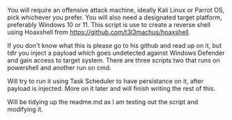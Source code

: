 You will require an offensive attack machine, ideally Kali Linux or Parrot OS, pick whichever you prefer. You will also need a designated target platform, preferably Windows 10 or 11.
This script is use to create a reverse shell using Hoaxshell from https://github.com/t3l3machus/hoaxshell.

If you don't know what this is please go to his github and read up on it, but tdlr you inject a payload which goes undetected against Windows Defender and gain access to target system. 
There are three scripts two that runs on powershell and another run on cmd.

Will try to run it using Task Scheduler to have persistance on it, after payload is injected. More on it later and will finish writing the rest of this. 


Will be tidying up the readme.md as I am testing out the script and modifying it. 

